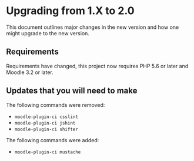# Upgrading from 1.X to 2.0

This document outlines major changes in the new version and how one might upgrade to the new version.

## Requirements

Requirements have changed, this project now requires PHP 5.6 or later and Moodle 3.2 or later.

## Updates that you will need to make

The following commands were removed:

* `moodle-plugin-ci csslint`
* `moodle-plugin-ci jshint`
* `moodle-plugin-ci shifter`

The following commands were added:

* `moodle-plugin-ci mustache`